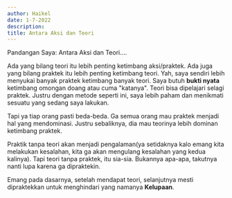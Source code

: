```yaml
---
author: Haikel
date: 1-7-2022
description: 
title: Antara Aksi dan Teori
---
```


Pandangan Saya: Antara Aksi dan Teori....
<!-- more -->

Ada yang bilang teori itu lebih penting ketimbang aksi/praktek. Ada juga yang bilang praktek itu lebih penting ketimbang teori. Yah, saya sendiri lebih menyukai banyak praktek ketimbang banyak teori. Saya butuh **bukti nyata** ketimbang omongan doang atau cuma "katanya". Teori bisa dipelajari selagi praktek. Justru dengan metode seperti ini, saya lebih paham dan menikmati sesuatu yang sedang saya lakukan.

Tapi ya tiap orang pasti beda-beda. Ga semua orang mau praktek menjadi hal yang mendominasi. Justru sebaliknya, dia mau teorinya lebih dominan ketimbang praktek.

Praktik tanpa teori akan menjadi pengalaman(ya setidaknya kalo emang kita melakukan kesalahan, kita ga akan mengulang kesalahan yang kedua kalinya). Tapi teori tanpa praktek, itu sia-sia. Bukannya apa-apa, takutnya nanti lupa karena ga dipraktekin.

Emang pada dasarnya, setelah mendapat teori, selanjutnya mesti dipraktekkan untuk menghindari yang namanya **Kelupaan**. 
